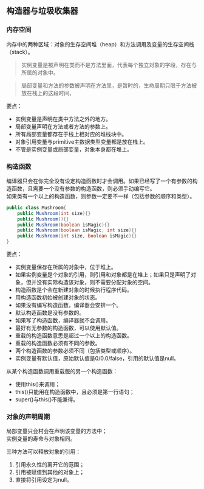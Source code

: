 ## 构造器与垃圾收集器
### 内存空间
内存中的两种区域：对象的生存空间堆（heap）和方法调用及变量的生存空间栈（stack）。

> 实例变量是被声明在类而不是方法里面，代表每个独立对象的字段，存在与所属的对象中。

> 局部变量和方法的参数被声明在方法里，是暂时的，生命周期只限于方法被放在栈上的这段时间，

要点：
- 实例变量是声明在类中方法之外的地方。
- 局部变量声明在方法或者方法的参数上。
- 所有局部变量都存在于栈上相对应的堆栈块中。
- 对象引用变量与primitive主数据类型变量都是放在栈上。
- 不管是实例变量或局部变量，对象本身都在堆上。

### 构造函数
编译器只会在你完全没有设定构造函数时才会调用。如果已经写了一个有参数的构造函数，且需要一个没有参数的构造函数，则必须手动编写它。  
如果类有一个以上的构造函数，则参数一定要不一样（包括参数的顺序和类型）。  
```java
public class Mushroom{
	public Mushroom(int size){}
	public Mushroom(){}
	public Mushroom(boolean isMagic){}
	public Mushroom(boolean isMagic, int size){}
	public Mushroom(int size, boolean isMagic){}
}
```

要点：
- 实例变量保存在所属的对象中，位于堆上。
- 如果实例变量是个对象的引用，则引用和对象都是在堆上；如果只是声明了对象，但并没有实际构造该对象，则不需要分配对象的空间。
- 构造函数是个会在新建对象的时候执行程序代码。
- 用构造函数初始被创建对象的状态。
- 如果没有编写构造函数，编译器会安排一个。
- 默认构造函数是没有参数的。
- 如果写了构造函数，编译器就不会调用。
- 最好有无参数的构造函数，可以使用默认值。
- 重载的构造函数意思是超过一个以上的构造函数。
- 重载的构造函数必须有不同的参数。
- 两个构造函数的参数必须不同（包括类型或顺序）。
- 实例变量有默认值，原始默认值是0/0.0/false，引用的默认值是null。

从某个构造函数调用重载版的另一个构造函数：
- 使用this()来调用；
- this()只能用在构造函数中，且必须是第一行语句；
- super()与this()不能兼得。

### 对象的声明周期
局部变量只会村会在声明该变量的方法中；  
实例变量的寿命与对象相同。  

三种方法可以释放对象的引用：
1. 引用永久性的离开它的范围；
2. 引用被赋值到其他的对象上；
3. 直接将引用设定为null。

